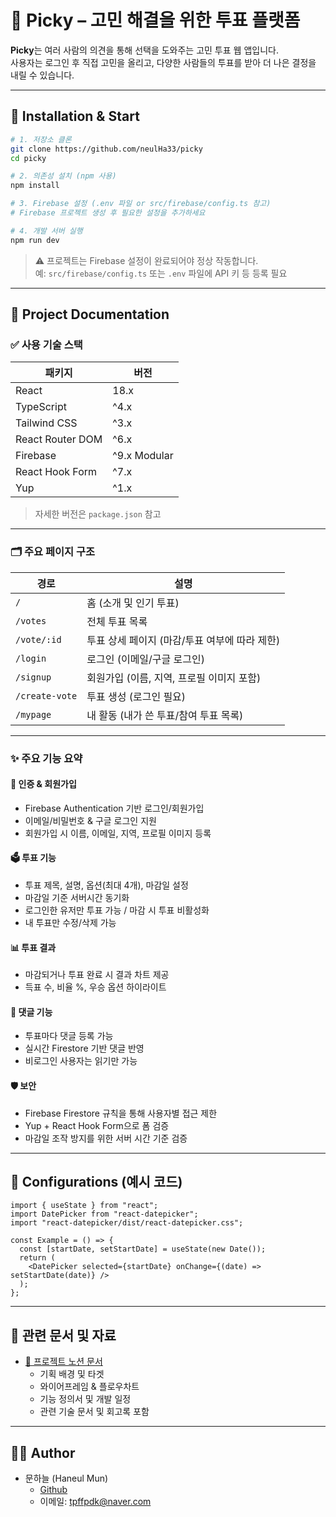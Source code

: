 # 🐣 Picky – 고민 해결을 위한 투표 플랫폼

**Picky**는 여러 사람의 의견을 통해 선택을 도와주는 고민 투표 웹 앱입니다.  
사용자는 로그인 후 직접 고민을 올리고, 다양한 사람들의 투표를 받아 더 나은 결정을 내릴 수 있습니다.

---

## 🚀 Installation & Start

```bash
# 1. 저장소 클론
git clone https://github.com/neulHa33/picky
cd picky

# 2. 의존성 설치 (npm 사용)
npm install

# 3. Firebase 설정 (.env 파일 or src/firebase/config.ts 참고)
# Firebase 프로젝트 생성 후 필요한 설정을 추가하세요

# 4. 개발 서버 실행
npm run dev
```

> ⚠️ 프로젝트는 Firebase 설정이 완료되어야 정상 작동합니다.  
> 예: `src/firebase/config.ts` 또는 `.env` 파일에 API 키 등 등록 필요

---

## 📄 Project Documentation

### ✅ 사용 기술 스택

| 패키지             | 버전          |
|------------------|---------------|
| React            | 18.x          |
| TypeScript       | ^4.x          |
| Tailwind CSS     | ^3.x          |
| React Router DOM | ^6.x          |
| Firebase         | ^9.x Modular  |
| React Hook Form  | ^7.x          |
| Yup              | ^1.x          |

> 자세한 버전은 `package.json` 참고

---

### 🗂️ 주요 페이지 구조

| 경로              | 설명                                      |
|------------------|-------------------------------------------|
| `/`              | 홈 (소개 및 인기 투표)                   |
| `/votes`         | 전체 투표 목록                            |
| `/vote/:id`      | 투표 상세 페이지 (마감/투표 여부에 따라 제한) |
| `/login`         | 로그인 (이메일/구글 로그인)              |
| `/signup`        | 회원가입 (이름, 지역, 프로필 이미지 포함) |
| `/create-vote`   | 투표 생성 (로그인 필요)                  |
| `/mypage`        | 내 활동 (내가 쓴 투표/참여 투표 목록)    |

---

### ✨ 주요 기능 요약

#### 🔐 인증 & 회원가입
- Firebase Authentication 기반 로그인/회원가입
- 이메일/비밀번호 & 구글 로그인 지원
- 회원가입 시 이름, 이메일, 지역, 프로필 이미지 등록

#### 🗳️ 투표 기능
- 투표 제목, 설명, 옵션(최대 4개), 마감일 설정
- 마감일 기준 서버시간 동기화
- 로그인한 유저만 투표 가능 / 마감 시 투표 비활성화
- 내 투표만 수정/삭제 가능

#### 📊 투표 결과
- 마감되거나 투표 완료 시 결과 차트 제공
- 득표 수, 비율 %, 우승 옵션 하이라이트

#### 💬 댓글 기능
- 투표마다 댓글 등록 가능
- 실시간 Firestore 기반 댓글 반영
- 비로그인 사용자는 읽기만 가능

#### 🛡️ 보안
- Firebase Firestore 규칙을 통해 사용자별 접근 제한
- Yup + React Hook Form으로 폼 검증
- 마감일 조작 방지를 위한 서버 시간 기준 검증

---

## 🔧 Configurations (예시 코드)

```tsx
import { useState } from "react";
import DatePicker from "react-datepicker";
import "react-datepicker/dist/react-datepicker.css";

const Example = () => {
  const [startDate, setStartDate] = useState(new Date());
  return (
    <DatePicker selected={startDate} onChange={(date) => setStartDate(date)} />
  );
};
```

---

## 📌 관련 문서 및 자료

- [📝 프로젝트 노션 문서](https://www.notion.so/zerobaseschool/Picky-App-1f818cd7a3e78082a7e1c2ebe5fe5dcc)
  - 기획 배경 및 타겟
  - 와이어프레임 & 플로우차트
  - 기능 정의서 및 개발 일정
  - 관련 기술 문서 및 회고록 포함

---

## 🙋‍♀️ Author

- 문하늘 (Haneul Mun)
  - [Github](https://github.com/neulHa33)
  - 이메일: tpffpdk@naver.com
